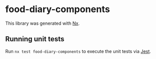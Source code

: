 # food-diary-components

This library was generated with [Nx](https://nx.dev).

## Running unit tests

Run `nx test food-diary-components` to execute the unit tests via [Jest](https://jestjs.io).
